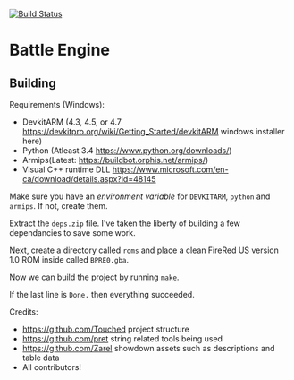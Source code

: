 [![Build Status](https://travis-ci.org/EternalCode/battle_engine.svg?branch=master)](https://travis-ci.org/EternalCode/battle_engine)

# Battle Engine

## Building

Requirements (Windows):
- DevkitARM (4.3, 4.5, or 4.7 https://devkitpro.org/wiki/Getting_Started/devkitARM windows installer here)
- Python (Atleast 3.4 https://www.python.org/downloads/)
- Armips(Latest: https://buildbot.orphis.net/armips/)
- Visual C++ runtime DLL https://www.microsoft.com/en-ca/download/details.aspx?id=48145

Make sure you have an *environment variable* for `DEVKITARM`, `python` and `armips`. If not, create them.

Extract the `deps.zip` file. I've taken the liberty of building a few dependancies to save some work.

Next, create a directory called `roms` and place a clean FireRed US version 1.0 ROM inside called `BPRE0.gba`.


Now we can build the project by running `make`.

If the last line is `Done.` then everything succeeded.

Credits:
- https://github.com/Touched project structure
- https://github.com/pret string related tools being used
- https://github.com/Zarel showdown assets such as descriptions and table data
- All contributors!
